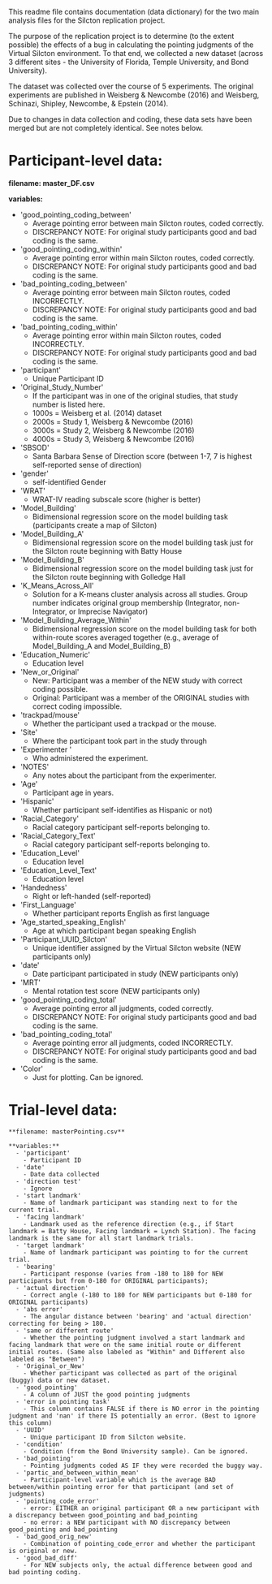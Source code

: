 This readme file contains documentation (data dictionary) for the two main analysis files for the Silcton replication project.

The purpose of the replication project is to determine (to the extent possible) the effects of a bug in calculating the pointing judgments of the Virtual Silcton environment. To that end, we collected a new dataset (across 3 different sites - the University of Florida, Temple University, and Bond University).

The dataset was collected over the course of 5 experiments. The original experiments are published in Weisberg & Newcombe (2016) and Weisberg, Schinazi, Shipley, Newcombe, & Epstein (2014).

Due to changes in data collection and coding, these data sets have been merged but are not completely identical. See notes below.  

# Participant-level data:
  **filename: master_DF.csv**

  **variables:**
  - 'good_pointing_coding_between'
    - Average pointing error between main Silcton routes, coded correctly.
    - DISCREPANCY NOTE: For original study participants good and bad coding is the same.
  - 'good_pointing_coding_within'
    - Average pointing error within main Silcton routes, coded correctly.
    - DISCREPANCY NOTE: For original study participants good and bad coding is the same.
  - 'bad_pointing_coding_between'
    - Average pointing error between main Silcton routes, coded INCORRECTLY.
    - DISCREPANCY NOTE: For original study participants good and bad coding is the same.
  - 'bad_pointing_coding_within'
    - Average pointing error within main Silcton routes, coded INCORRECTLY.
    - DISCREPANCY NOTE: For original study participants good and bad coding is the same.
  - 'participant'
    - Unique Participant ID
  - 'Original_Study_Number'
    - If the participant was in one of the original studies, that study number is listed here.
    - 1000s = Weisberg et al. (2014) dataset
    - 2000s = Study 1, Weisberg & Newcombe (2016)
    - 3000s = Study 2, Weisberg & Newcombe (2016)
    - 4000s = Study 3, Weisberg & Newcombe (2016)
  - 'SBSOD'
    - Santa Barbara Sense of Direction score (between 1-7, 7 is highest self-reported sense of direction)
  - 'gender'
    - self-identified Gender
  - 'WRAT'
    - WRAT-IV reading subscale score (higher is better)
  - 'Model_Building'
    - Bidimensional regression score on the model building task (participants create a map of Silcton)
  - 'Model_Building_A'
    - Bidimensional regression score on the model building task just for the Silcton route beginning with Batty House
  - 'Model_Building_B'
    - Bidimensional regression score on the model building task just for the Silcton route beginning with Golledge Hall
  - 'K_Means_Across_All'
    - Solution for a K-means cluster analysis across all studies. Group number indicates original group membership (Integrator, non-Integrator, or Imprecise Navigator)
  - 'Model_Building_Average_Within'
    - Bidimensional regression score on the model building task for both within-route scores averaged together (e.g., average of Model_Building_A and Model_Building_B)
  - 'Education_Numeric'
    - Education level
  - 'New_or_Original'
    - New: Participant was a member of the NEW study with correct coding possible.
    - Original: Participant was a member of the ORIGINAL studies with correct coding impossible.
  - 'trackpad/mouse'
    - Whether the participant used a trackpad or the mouse.
  - 'Site'
    - Where the participant took part in the study through
  - 'Experimenter '
    - Who administered the experiment.
  - 'NOTES'
    - Any notes about the participant from the experimenter.
  - 'Age'
    - Participant age in years.
  - 'Hispanic'
    - Whether participant self-identifies as Hispanic or not)
  - 'Racial_Category'
    - Racial category participant self-reports belonging to.
  - 'Racial_Category_Text'
    - Racial category participant self-reports belonging to.
  - 'Education_Level'
    - Education level
  - 'Education_Level_Text'
    - Education level
  - 'Handedness'
    - Right or left-handed (self-reported)
  - 'First_Language'
    - Whether participant reports English as first language
  - 'Age_started_speaking_English'
    - Age at which participant began speaking English
  - 'Participant_UUID_Silcton'
    - Unique identifier assigned by the Virtual Silcton website (NEW participants only)
  - 'date'
    - Date participant participated in study (NEW participants only)
  - 'MRT'
    - Mental rotation test score (NEW participants only)
  - 'good_pointing_coding_total'
    - Average pointing error all judgments, coded correctly.
    - DISCREPANCY NOTE: For original study participants good and bad coding is the same.
  - 'bad_pointing_coding_total'
    - Average pointing error all judgments, coded INCORRECTLY.
    - DISCREPANCY NOTE: For original study participants good and bad coding is the same.
  - 'Color'
    - Just for plotting. Can be ignored.

# Trial-level data:
    **filename: masterPointing.csv**

    **variables:**
      - 'participant'
        - Participant ID
      - 'date'
        - Date data collected
      - 'direction test'
        - Ignore
      - 'start landmark'
        - Name of landmark participant was standing next to for the current trial.
      - 'facing landmark'
        - Landmark used as the reference direction (e.g., if Start landmark = Batty House, Facing landmark = Lynch Station). The facing landmark is the same for all start landmark trials.
      - 'target landmark'
        - Name of landmark participant was pointing to for the current trial.
      - 'bearing'
        - Participant response (varies from -180 to 180 for NEW participants but from 0-180 for ORIGINAL participants);
      - 'actual direction'
        - Correct angle (-180 to 180 for NEW participants but 0-180 for ORIGINAL participants)
      - 'abs error'
        - The angular distance between 'bearing' and 'actual direction' correcting for being > 180.
      - 'same or different route'
        - Whether the pointing judgment involved a start landmark and facing landmark that were on the same initial route or different initial routes. (Same also labeled as "Within" and Different also labeled as "Between")
      - 'Original_or_New'
        - Whether participant was collected as part of the original (buggy) data or new dataset.
      - 'good_pointing'
        - A column of JUST the good pointing judgments
      - 'error in pointing task'
        - This column contains FALSE if there is NO error in the pointing judgment and 'nan' if there IS potentially an error. (Best to ignore this column)
      - 'UUID'
        - Unique participant ID from Silcton website.
      - 'condition'
        - Condition (from the Bond University sample). Can be ignored.
      - 'bad_pointing'
        - Pointing judgments coded AS IF they were recorded the buggy way.
      - 'partic_and_between_within_mean'
        - Participant-level variable which is the average BAD between/within pointing error for that participant (and set of judgments)
      - 'pointing_code_error'
        - error: EITHER an original participant OR a new participant with a discrepancy between good_pointing and bad_pointing
        - no error: a NEW participant with NO discrepancy between good_pointing and bad_pointing
      - 'bad_good_orig_new'
        - Combination of pointing_code_error and whether the participant is original or new.
      - 'good_bad_diff'
        - For NEW subjects only, the actual difference between good and bad pointing coding.
